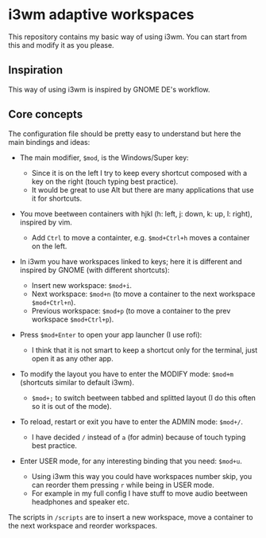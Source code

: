 # i3wm adaptive workspaces

This repository contains my basic way of using i3wm.
You can start from this and modify it as you please.

## Inspiration

This way of using i3wm is inspired by GNOME DE's workflow. 

## Core concepts

The configuration file should be pretty easy to understand but here the main bindings and ideas:

- The main modifier, `$mod`, is the Windows/Super key:
  - Since it is on the left I try to keep every shortcut composed with a key on the right (touch typing best practice).
  - It would be great to use Alt but there are many applications that use it for shortcuts.

- You move beetween containers with hjkl (h: left, j: down, k: up, l: right), inspired by vim. 
  - Add `Ctrl` to move a containter, e.g. `$mod+Ctrl+h` moves a container on the left.

- In i3wm you have workspaces linked to keys; here it is different and inspired by GNOME (with different shortcuts): 
  - Insert new workspace: `$mod+i`.
  - Next workspace: `$mod+n` (to move a container to the next workspace `$mod+Ctrl+n`).
  - Previous workspace: `$mod+p` (to move a container to the prev workspace `$mod+Ctrl+p`).

- Press `$mod+Enter` to open your app launcher (I use rofi):
  - I think that it is not smart to keep a shortcut only for the terminal, just open it as any other app.

- To modify the layout you have to enter the MODIFY mode: `$mod+m` (shortcuts similar to default i3wm).
  - `$mod+;` to switch beetween tabbed and splitted layout (I do this often so it is out of the mode).

- To reload, restart or exit you have to enter the ADMIN mode: `$mod+/`.
  - I have decided `/` instead of `a` (for admin) because of touch typing best practice.

- Enter USER mode, for any interesting binding that you need: `$mod+u`.
  - Using i3wm this way you could have workspaces number skip, you can reorder them pressing `r` while being in USER mode.
  - For example in my full config I have stuff to move audio beetween headphones and speaker etc.

The scripts in `/scripts` are to insert a new workspace, move a container to the next workspace and reorder workspaces.
